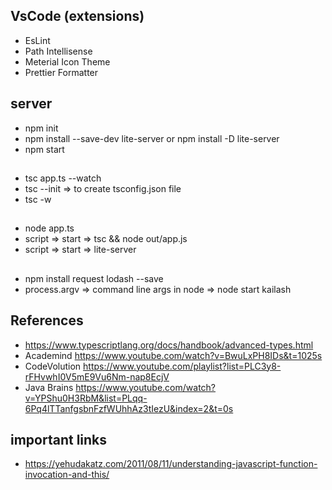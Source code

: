 ## VsCode (extensions)
- EsLint
- Path Intellisense
- Meterial Icon Theme
- Prettier Formatter

## server
- npm init
- npm install --save-dev lite-server or npm install -D lite-server
- npm start

## 
- tsc app.ts --watch
- tsc --init  => to create tsconfig.json file 
- tsc -w

##
- node app.ts
- script => start => tsc && node out/app.js
- script => start => lite-server

##
- npm install request lodash --save
- process.argv => command line args in node =>  node start kailash


## References
- https://www.typescriptlang.org/docs/handbook/advanced-types.html
- Academind 
  https://www.youtube.com/watch?v=BwuLxPH8IDs&t=1025s
- CodeVolution
  https://www.youtube.com/playlist?list=PLC3y8-rFHvwhI0V5mE9Vu6Nm-nap8EcjV
- Java Brains
  https://www.youtube.com/watch?v=YPShu0H3RbM&list=PLqq-6Pq4lTTanfgsbnFzfWUhhAz3tIezU&index=2&t=0s


## important links
- https://yehudakatz.com/2011/08/11/understanding-javascript-function-invocation-and-this/




